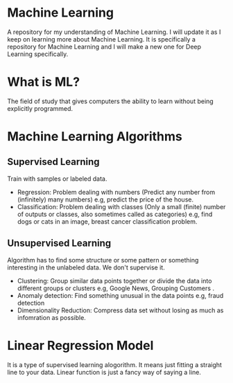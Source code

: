 # Machine Learning
A repository for my understanding of Machine Learning. I will update it as I keep on learning more about Machine Learning. It is specifically a repository for Machine Learning and I will make a new one for Deep Learning specifically.

# What is ML?
The field of study that gives computers the ability to learn without being explicitly programmed.

# Machine Learning Algorithms

## **Supervised Learning**
Train with samples or labeled data.
* Regression: Problem dealing with numbers (Predict any number from (infinitely) many numbers) e.g, predict the price of the house.
* Classification: Problem dealing with classes (Only a small (finite) number of outputs or classes, also sometimes called as categories) e.g, find dogs or cats in an image, breast cancer classification problem.

## **Unsupervised Learning**
Algorithm has to find some structure or some pattern or something interesting in the unlabeled data. We don't supervise it.
* Clustering: Group similar data points together or divide the data into different groups or clusters e.g, Google News, Grouping Customers .
* Anomaly detection: Find something unusual in the data points e.g, fraud detection
* Dimensionality Reduction: Compress data set without losing as much as infomration as possible.

# Linear Regression Model
It is a type of supervised learning alogorithm. It means just fitting a straight line to your data. Linear function is just a fancy way of saying a line.


